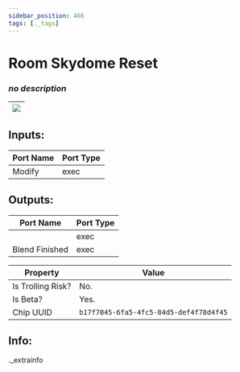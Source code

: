 ```yaml
---
sidebar_position: 466
tags: [._tags]
---
```


# Room Skydome Reset


### *no description*

| ![](https://images-ext-2.discordapp.net/external/MPmIaQzlEPmgGWlgi-WxBBXt0Bjv_zWPkg1y1f_sy3s/https/www.recroomcircuits.com/image/circuit/absolute-value?width=206&height=108) |
|-----|

## Inputs:
| Port Name | Port Type |
|-----------|-----------|
| Modify | exec |

## Outputs:
| Port Name | Port Type |
|-----------|-----------|
|  | exec |
| Blend Finished | exec | 

| Property  | Value |
|-------------------|-----------|
| Is Trolling Risk? | No. |
| Is Beta? | Yes. |
| Chip UUID | `b17f7045-6fa5-4fc5-84d5-def4f78d4f45` |

## Info:
._extrainfo